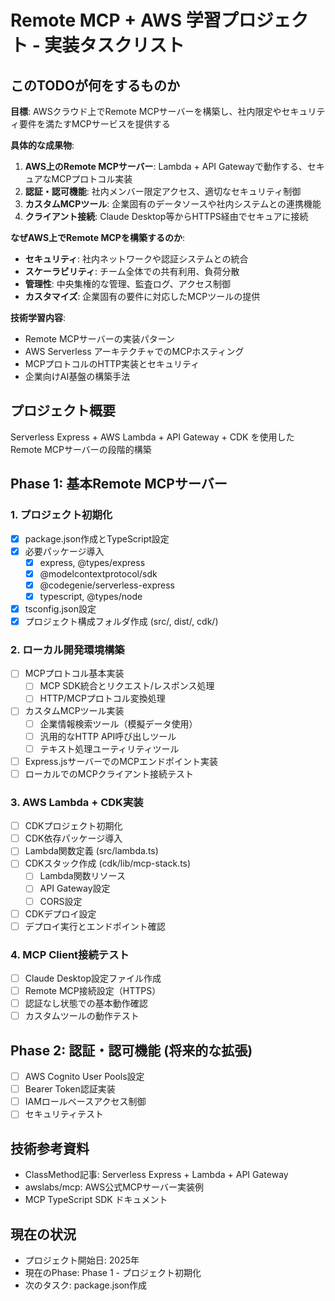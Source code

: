 # Remote MCP + AWS 学習プロジェクト - 実装タスクリスト

## このTODOが何をするものか

**目標**: AWSクラウド上でRemote MCPサーバーを構築し、社内限定やセキュリティ要件を満たすMCPサービスを提供する

**具体的な成果物**:
1. **AWS上のRemote MCPサーバー**: Lambda + API Gatewayで動作する、セキュアなMCPプロトコル実装
2. **認証・認可機能**: 社内メンバー限定アクセス、適切なセキュリティ制御
3. **カスタムMCPツール**: 企業固有のデータソースや社内システムとの連携機能
4. **クライアント接続**: Claude Desktop等からHTTPS経由でセキュアに接続

**なぜAWS上でRemote MCPを構築するのか**:
- **セキュリティ**: 社内ネットワークや認証システムとの統合
- **スケーラビリティ**: チーム全体での共有利用、負荷分散
- **管理性**: 中央集権的な管理、監査ログ、アクセス制御
- **カスタマイズ**: 企業固有の要件に対応したMCPツールの提供

**技術学習内容**:
- Remote MCPサーバーの実装パターン
- AWS Serverless アーキテクチャでのMCPホスティング
- MCPプロトコルのHTTP実装とセキュリティ
- 企業向けAI基盤の構築手法

## プロジェクト概要
Serverless Express + AWS Lambda + API Gateway + CDK を使用したRemote MCPサーバーの段階的構築

## Phase 1: 基本Remote MCPサーバー

### 1. プロジェクト初期化
- [x] package.json作成とTypeScript設定
- [x] 必要パッケージ導入
  - [x] express, @types/express
  - [x] @modelcontextprotocol/sdk
  - [x] @codegenie/serverless-express
  - [x] typescript, @types/node
- [x] tsconfig.json設定
- [x] プロジェクト構成フォルダ作成 (src/, dist/, cdk/)

### 2. ローカル開発環境構築
- [ ] MCPプロトコル基本実装
  - [ ] MCP SDK統合とリクエスト/レスポンス処理
  - [ ] HTTP/MCPプロトコル変換処理
- [ ] カスタムMCPツール実装
  - [ ] 企業情報検索ツール（模擬データ使用）
  - [ ] 汎用的なHTTP API呼び出しツール
  - [ ] テキスト処理ユーティリティツール
- [ ] Express.jsサーバーでのMCPエンドポイント実装
- [ ] ローカルでのMCPクライアント接続テスト

### 3. AWS Lambda + CDK実装
- [ ] CDKプロジェクト初期化
- [ ] CDK依存パッケージ導入
- [ ] Lambda関数定義 (src/lambda.ts)
- [ ] CDKスタック作成 (cdk/lib/mcp-stack.ts)
  - [ ] Lambda関数リソース
  - [ ] API Gateway設定
  - [ ] CORS設定
- [ ] CDKデプロイ設定
- [ ] デプロイ実行とエンドポイント確認

### 4. MCP Client接続テスト
- [ ] Claude Desktop設定ファイル作成
- [ ] Remote MCP接続設定（HTTPS）
- [ ] 認証なし状態での基本動作確認
- [ ] カスタムツールの動作テスト

## Phase 2: 認証・認可機能 (将来的な拡張)
- [ ] AWS Cognito User Pools設定
- [ ] Bearer Token認証実装
- [ ] IAMロールベースアクセス制御
- [ ] セキュリティテスト

## 技術参考資料
- ClassMethod記事: Serverless Express + Lambda + API Gateway
- awslabs/mcp: AWS公式MCPサーバー実装例
- MCP TypeScript SDK ドキュメント

## 現在の状況
- プロジェクト開始日: 2025年
- 現在のPhase: Phase 1 - プロジェクト初期化
- 次のタスク: package.json作成
